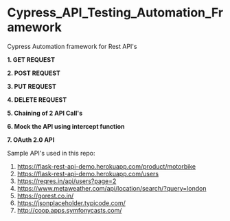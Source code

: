 # Cypress_API_Testing_Automation_Framework
Cypress Automation framework for Rest API's

**1. GET REQUEST**

**2. POST REQUEST**

**3. PUT REQUEST**

**4. DELETE REQUEST**

**5. Chaining of 2 API Call's** 
   
**6. Mock the API using intercept function**

**7. OAuth 2.0 API**
   
Sample API's used in this repo: 
1. https://flask-rest-api-demo.herokuapp.com/product/motorbike
2. https://flask-rest-api-demo.herokuapp.com/users
3. https://reqres.in/api/users?page=2
4. https://www.metaweather.com/api/location/search/?query=london
5. https://gorest.co.in/
6. https://jsonplaceholder.typicode.com/
7. http://coop.apps.symfonycasts.com/
